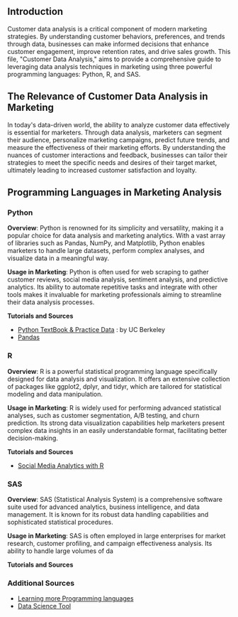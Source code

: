 
## Introduction

Customer data analysis is a critical component of modern marketing strategies. By understanding customer behaviors, preferences, and trends through data, businesses can make informed decisions that enhance customer engagement, improve retention rates, and drive sales growth. This file, "Customer Data Analysis," aims to provide a comprehensive guide to leveraging data analysis techniques in marketing using three powerful programming languages: Python, R, and SAS.

## The Relevance of Customer Data Analysis in Marketing

In today's data-driven world, the ability to analyze customer data effectively is essential for marketers. Through data analysis, marketers can segment their audience, personalize marketing campaigns, predict future trends, and measure the effectiveness of their marketing efforts. By understanding the nuances of customer interactions and feedback, businesses can tailor their strategies to meet the specific needs and desires of their target market, ultimately leading to increased customer satisfaction and loyalty.

## Programming Languages in Marketing Analysis

### Python

**Overview**: Python is renowned for its simplicity and versatility, making it a popular choice for data analysis and marketing analytics. With a vast array of libraries such as Pandas, NumPy, and Matplotlib, Python enables marketers to handle large datasets, perform complex analyses, and visualize data in a meaningful way.

**Usage in Marketing**: Python is often used for web scraping to gather customer reviews, social media analysis, sentiment analysis, and predictive analytics. Its ability to automate repetitive tasks and integrate with other tools makes it invaluable for marketing professionals aiming to streamline their data analysis processes.

**Tutorials and Sources**

-  [Python TextBook & Practice Data](https://github.com/data-8) : by UC Berkeley
-  [Pandas](https://github.com/jvns/pandas-cookbook)

### R

**Overview**: R is a powerful statistical programming language specifically designed for data analysis and visualization. It offers an extensive collection of packages like ggplot2, dplyr, and tidyr, which are tailored for statistical modeling and data manipulation.

**Usage in Marketing**: R is widely used for performing advanced statistical analyses, such as customer segmentation, A/B testing, and churn prediction. Its strong data visualization capabilities help marketers present complex data insights in an easily understandable format, facilitating better decision-making.

**Tutorials and Sources**

- [Social Media Analytics with R](https://github.com/dipanjanS/learning-social-media-analytics-with-r) 


### SAS

**Overview**: SAS (Statistical Analysis System) is a comprehensive software suite used for advanced analytics, business intelligence, and data management. It is known for its robust data handling capabilities and sophisticated statistical procedures.

**Usage in Marketing**: SAS is often employed in large enterprises for market research, customer profiling, and campaign effectiveness analysis. Its ability to handle large volumes of da

**Tutorials and Sources**



### Additional Sources

- [Learning more Programming languages](https://www.codedex.io/home) 
- [Data Science Tool](https://github.com/academic/awesome-datascience)